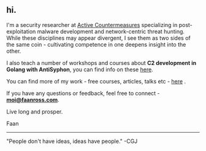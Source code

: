 ## hi.

I'm a security researcher at [Active Countermeasures](https://www.activecountermeasures.com) specializing in post-exploitation malware development and network-centric threat hunting. While these disciplines may appear divergent, I see them as two sides of the same coin - cultivating competence in one deepens insight into the other.

I also teach a number of workshops and courses about **C2 development in Golang with AntiSyphon**, you can find info on these [here](https://www.antisyphontraining.com/instructor/faan-ross/).

You can find more of my work - free courses, articles, talks etc - [here](https://faanross.com) . 

If you have any questions or feedback, feel free to connect - **moi@faanross.com**. 

Live long and prosper.

Faan

___

"People don't have ideas, ideas have people." -CGJ
